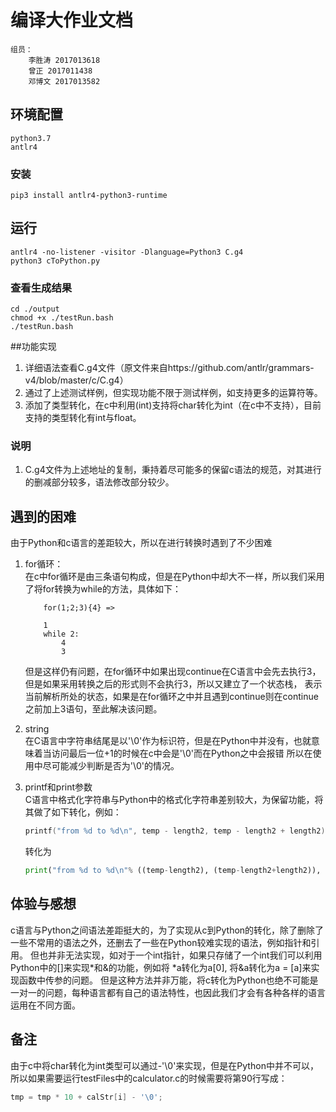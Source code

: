 # 编译大作业文档
    组员：  
        李胜涛 2017013618  
        曾正 2017011438
        邓博文 2017013582

## 环境配置
```shell script
python3.7
antlr4
```
### 安装
```shell script
pip3 install antlr4-python3-runtime
```

## 运行
```shell script
antlr4 -no-listener -visitor -Dlanguage=Python3 C.g4
python3 cToPython.py
```

### 查看生成结果
```shell script
cd ./output
chmod +x ./testRun.bash
./testRun.bash
```

##功能实现
1. 详细语法查看C.g4文件（原文件来自https://github.com/antlr/grammars-v4/blob/master/c/C.g4）
2. 通过了上述测试样例，但实现功能不限于测试样例，如支持更多的运算符等。 
3. 添加了类型转化，在c中利用(int)支持将char转化为int（在c中不支持），目前支持的类型转化有int与float。

### 说明
1. C.g4文件为上述地址的复制，秉持着尽可能多的保留c语法的规范，对其进行的删减部分较多，语法修改部分较少。

## 遇到的困难
由于Python和c语言的差距较大，所以在进行转换时遇到了不少困难
1. for循环：  
    在c中for循环是由三条语句构成，但是在Python中却大不一样，所以我们采用了将for转换为while的方法，具体如下： 
    ```
        for(1;2;3){4} => 
    
        1
        while 2: 
            4
            3
    ```
    但是这样仍有问题，在for循环中如果出现continue在C语言中会先去执行3，但是如果采用转换之后的形式则不会执行3，所以又建立了一个状态栈，
    表示当前解析所处的状态，如果是在for循环之中并且遇到continue则在continue之前加上3语句，至此解决该问题。
2. string  
    在C语言中字符串结尾是以'\0'作为标识符，但是在Python中并没有，也就意味着当访问最后一位+1的时候在c中会是'\0'而在Python之中会报错
    所以在使用中尽可能减少判断是否为'\0'的情况。

3. printf和print参数  
    C语言中格式化字符串与Python中的格式化字符串差别较大，为保留功能，将其做了如下转化，例如：
    ```c
    printf("from %d to %d\n", temp - length2, temp - length2 + length2);
    ``` 
    转化为
    ```python
    print("from %d to %d\n"% ((temp-length2), (temp-length2+length2)), end = '')
    ```

## 体验与感想
c语言与Python之间语法差距挺大的，为了实现从c到Python的转化，除了删除了一些不常用的语法之外，还删去了一些在Python较难实现的语法，例如指针和引用。
但也并非无法实现，如对于一个int指针，如果只存储了一个int我们可以利用Python中的[]来实现*和&的功能，例如将 *a转化为a[0], 将&a转化为a = [a]来实现函数中传参的问题。
但是这种方法并非万能，将c转化为Python也绝不可能是一对一的问题，每种语言都有自己的语法特性，也因此我们才会有各种各样的语言运用在不同方面。


## 备注
由于c中将char转化为int类型可以通过-'\0'来实现，但是在Python中并不可以，所以如果需要运行testFiles中的calculator.c的时候需要将第90行写成：
```c++
tmp = tmp * 10 + calStr[i] - '\0';
```
